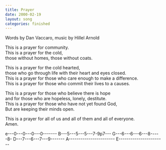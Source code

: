 ```yaml
---
title: Prayer
date: 2000-02-19
layout: song
categories: finished
---
```

<div class="notes">Words by Dan Vaccaro, music by Hillel Arnold</div>

This is a prayer for community.  
This is a prayer for the cold,  
those without homes, those without coats.

This is a prayer for the cold hearted,  
those who go through life with their heart and eyes closed.  
This is a prayer for those who care enough to make a difference.  
This is a prayer for those who commit their lives to a causes.

This is a prayer for those who believe there is hope  
and for those who are hopeless, lonely, destitute.  
This is a prayer for those who have not yet found God,  
But are keeping their minds open.

This is a prayer for all of us and all of them and all of everyone.  
Amen.

<div class="chords">
e---0---0---0---0-------  
B---5---5---5---7-9p7---  
G---6---6---6---8-----8-  
D---7---6---7---9-------  
A-----------------------  
E-----------------------</div>
